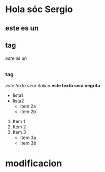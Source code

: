 # Hola sóc Sergio 
## este es un <h2> tag 
###### este es un <h3> tag 

*este texto será italica*
__este texto será negrita__

* lista1
* lista2
    * item 2a
    * item 2b

1. Item 1
2. Item 2
3. Item 3
    * Item 3a
    * Item 3b

# modificacion